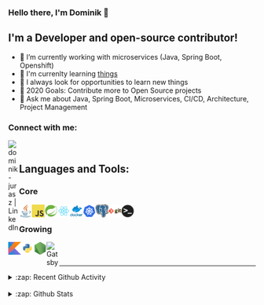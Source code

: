 ### Hello there, I'm Dominik 👋

## I'm a Developer and open-source contributor!

- 🔭 I’m currently working with microservices (Java, Spring Boot, Openshift)
- 🌱 I'm currenlty learning [things](https://github.com/Faelivrinx/faelivrinx#growing) 
- 🚀 I always look for opportunities to learn new things
- 🥅 2020 Goals: Contribute more to Open Source projects
- 💬 Ask me about Java, Spring Boot, Microservices, CI/CD, Architecture, Project Management

### Connect with me:

[<img align="left" alt="dominik-jurasz | LinkedIn" width="22px" src="https://cdn.jsdelivr.net/npm/simple-icons@v3/icons/linkedin.svg" />][linkedin]

<br />

## Languages and Tools:

### Core

<img align="left" alt="Java" width="26px" src="https://raw.githubusercontent.com/github/explore/80688e429a7d4ef2fca1e82350fe8e3517d3494d/topics/java/java.png" />
<img align="left" alt="Javascript" width="26px" src="https://raw.githubusercontent.com/github/explore/80688e429a7d4ef2fca1e82350fe8e3517d3494d/topics/javascript/javascript.png" />
<img align="left" alt="Spring Boot" width="26px" src="https://raw.githubusercontent.com/github/explore/80688e429a7d4ef2fca1e82350fe8e3517d3494d/topics/spring-boot/spring-boot.png" />
<img align="left" alt="React" width="26px" src="https://raw.githubusercontent.com/github/explore/80688e429a7d4ef2fca1e82350fe8e3517d3494d/topics/react/react.png" />
<img align="left" alt="Docker" width="26px" src="https://raw.githubusercontent.com/github/explore/80688e429a7d4ef2fca1e82350fe8e3517d3494d/topics/docker/docker.png" />
<img align="left" alt="Kubernetes" width="26px" src="https://raw.githubusercontent.com/github/explore/80688e429a7d4ef2fca1e82350fe8e3517d3494d/topics/kubernetes/kubernetes.png" />
<img align="left" alt="Postgres" width="26px" src="https://raw.githubusercontent.com/github/explore/80688e429a7d4ef2fca1e82350fe8e3517d3494d/topics/postgresql/postgresql.png" />
<img align="left" alt="Git" width="26px" src="https://raw.githubusercontent.com/github/explore/80688e429a7d4ef2fca1e82350fe8e3517d3494d/topics/git/git.png" />
<img align="left" alt="Terminal" width="26px" src="https://raw.githubusercontent.com/github/explore/d92924b1d925bb134e308bd29c9de6c302ed3beb/topics/terminal/terminal.png" />

<br />

### Growing

<img align="left" alt="Kotlin" width="26px" src="https://raw.githubusercontent.com/github/explore/80688e429a7d4ef2fca1e82350fe8e3517d3494d/topics/kotlin/kotlin.png" />
<img align="left" alt="Python" width="26px" src="https://raw.githubusercontent.com/github/explore/80688e429a7d4ef2fca1e82350fe8e3517d3494d/topics/python/python.png" />
<img align="left" alt="Nodejs" width="26px" src="https://raw.githubusercontent.com/github/explore/80688e429a7d4ef2fca1e82350fe8e3517d3494d/topics/nodejs/nodejs.png" />
<img align="left" alt="Gatsby" width="26px" src="https://camo.githubusercontent.com/c82d5dbe0efc4f71771b4c656fd96b91d6103a8d/68747470733a2f2f7777772e6761747362796a732e636f6d2f4761747362792d4d6f6e6f6772616d2e737667" />

<br />
<br />

---

<details>
  <summary>:zap: Recent Github Activity</summary>
  
<!--START_SECTION:activity-->
1. 🎉 Merged PR [#8](https://github.com/Programmers-Only-Group/mentorship/pull/8) in [Programmers-Only-Group/mentorship](https://github.com/Programmers-Only-Group/mentorship)
2. 🎉 Merged PR [#7](https://github.com/Programmers-Only-Group/mentorship/pull/7) in [Programmers-Only-Group/mentorship](https://github.com/Programmers-Only-Group/mentorship)
3. 💪 Opened PR [#7](https://github.com/Programmers-Only-Group/mentorship/pull/7) in [Programmers-Only-Group/mentorship](https://github.com/Programmers-Only-Group/mentorship)
4. 🎉 Merged PR [#6](https://github.com/Programmers-Only-Group/mentorship/pull/6) in [Programmers-Only-Group/mentorship](https://github.com/Programmers-Only-Group/mentorship)
5. 💪 Opened PR [#6](https://github.com/Programmers-Only-Group/mentorship/pull/6) in [Programmers-Only-Group/mentorship](https://github.com/Programmers-Only-Group/mentorship)
<!--END_SECTION:activity-->

</details>

<br />

<details>
  <summary>:zap: Github Stats</summary>

  <img align="left" alt="faelivrinx github stats" src="https://github-readme-stats.codestackr.vercel.app/api?username=faelivrinx&show_icons=true&hide_border=true" />

</details>

[linkedin]: https://www.linkedin.com/in/dominik-jurasz/
